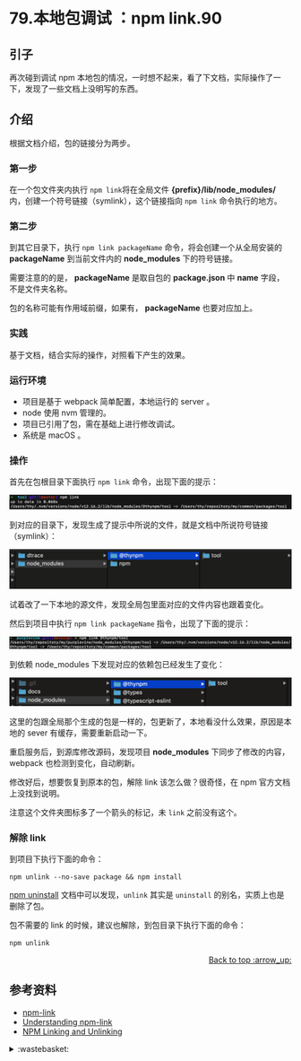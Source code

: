 # 79.本地包调试 ：npm link.90
## <a name="start"></a> 引子
再次碰到调试 npm 本地包的情况，一时想不起来，看了下文档，实际操作了一下，发现了一些文档上没明写的东西。

## <a name="title1"></a> 介绍
根据文档介绍，包的链接分为两步。

### 第一步
在一个包文件夹内执行 `npm link`将在全局文件 **{prefix}/lib/node_modules/<package>** 内，创建一个符号链接（symlink），这个链接指向 `npm link` 命令执行的地方。

### 第二步
到其它目录下，执行 `npm link packageName` 命令，将会创建一个从全局安装的 **packageName** 到当前文件内的 **node_modules** 下的符号链接。

需要注意的的是， **packageName** 是取自包的 **package.json** 中 **name** 字段，不是文件夹名称。

包的名称可能有作用域前缀，如果有， **packageName** 也要对应加上。

### <a name="title11"></a> 实践
基于文档，结合实际的操作，对照看下产生的效果。
### 运行环境
- 项目是基于 webpack 简单配置，本地运行的 server 。
- node 使用 nvm 管理的。
- 项目已引用了包，需在基础上进行修改调试。
- 系统是 macOS 。

### 操作
首先在包根目录下面执行 `npm link` 命令，出现下面的提示：

![79-link][url-local-1]

到对应的目录下，发现生成了提示中所说的文件，就是文档中所说符号链接（symlink）：

![79-result][url-local-2]

试着改了一下本地的源文件，发现全局包里面对应的文件内容也跟着变化。

然后到项目中执行 `npm link packageName` 指令，出现了下面的提示：

![79-link-package][url-local-3]

到依赖 node_modules 下发现对应的依赖包已经发生了变化：

![79-link-module][url-local-4]

这里的包跟全局那个生成的包是一样的，包更新了，本地看没什么效果，原因是本地的 sever 有缓存，需要重新启动一下。

重启服务后，到源库修改源码，发现项目 **node_modules** 下同步了修改的内容，webpack 也检测到变化，自动刷新。

修改好后，想要恢复到原本的包，解除 link 该怎么做？很奇怪，在 npm 官方文档上没找到说明。

注意这个文件夹图标多了一个箭头的标记，未 `link` 之前没有这个。

### 解除 link
到项目下执行下面的命令：
```
npm unlink --no-save package && npm install
```
[npm uninstall][url-docs-2] 文档中可以发现，`unlink` 其实是 `uninstall` 的别名，实质上也是删除了包。

包不需要的 link 的时候，建议也解除，到包目录下执行下面的命令：
```
npm unlink
```


<div align="right"><a href="#index">Back to top :arrow_up:</a></div>


## <a name="reference"></a> 参考资料
- [npm-link][url-docs-1]
- [Understanding npm-link][url-article-1]
- [NPM Linking and Unlinking][url-article-2]


[url-docs-1]:https://docs.npmjs.com/cli-commands/link.html
[url-docs-2]:https://docs.npmjs.com/cli-commands/uninstall.html
[url-article-1]:https://medium.com/dailyjs/how-to-use-npm-link-7375b6219557
[url-article-2]:https://dev.to/erinbush/npm-linking-and-unlinking-2h1g

[url-local-1]:../images/79/npm-link.png
[url-local-2]:../images/79/link-result.png
[url-local-3]:../images/79/link-package.png
[url-local-4]:../images/79/link-module.png

<details>
<summary>:wastebasket:</summary>

最近听了杨照老师《史记》音频，对秦始皇的坑儒有了不一样的认知。

在《史记》里面，坑儒是指秦始皇查出，那些说能帮助他长生不死的方士，都是骗他的，一下子查出了 460 人，都坑杀了。而且还让天下人知道这个事情。

</details>
